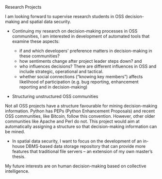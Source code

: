 Research Projects

I am looking forward to supervise research students in OSS decision-making and spatial data security.  
- Continuing my research on decision-making processes in OSS communities, I am interested in development of automated tools that examine these aspects: 
   - if and which developers' preference matters in decision-making in these communities? 
   - how sentiments change after project leader steps down? and 
   - who influences decisions? There are different influences in OSS and include strategic, operational and tactical. 
   - whether social connections (“knowing key members”) affects likelihood of participation (e.g. bug reporting, enhancement reporting and in decision-making)

-	Structuring unstructured OSS communities 

Not all OSS projects have a structure favourable for mining decision-making information. Python has PEPs (Python Enhancement Proposals) and recent OSS communities, like Bitcoin, follow this convention. However, other older communities like Apache and Perl do not. This project would aim at automatically assigning a structure so that decision-making information can be mined.

- In spatial data security, I want to focus on the development of an in-house DBMS-based data storage repository that can provide more features that traditional file servers – an extension of my own master’s thesis. 

My future interests are on human decision-making based on collective intelligence.
